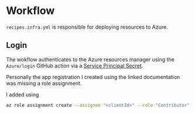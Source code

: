 # Workflow

`recipes.infra.yml` is responsible for deploying resources to Azure.

## Login
The wokflow authenticates to the Azure resources manager using the `Azure/login` GitHub action via a [Service Principal Secret](https://github.com/Azure/login?tab=readme-ov-file#login-with-a-service-principal-secret).

Personally the app registration I created using the linked documentation was missing a role assignment.

I added using

```bash
az role assignment create --assignee "<clientId>" --role "Contributor" --scope "/subscriptions/<id>"
```


